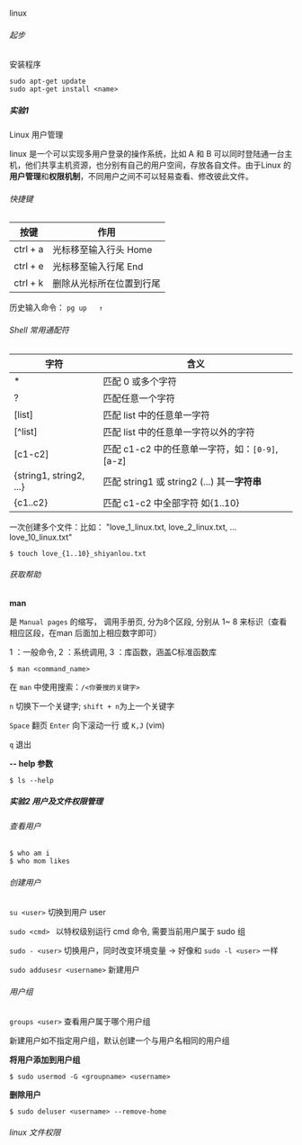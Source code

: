 linux 

###### 起步

安装程序

```shell
sudo apt-get update
sudo apt-get install <name>
```

##### 实验1

Linux 用户管理

linux 是一个可以实现多用户登录的操作系统，比如 A 和 B 可以同时登陆通一台主机，他们共享主机资源，也分别有自己的用户空间，存放各自文件。由于Linux 的**用户管理**和**权限机制**，不同用户之间不可以轻易查看、修改彼此文件。

###### 快捷键

| 按键     | 作用                     |
| -------- | ------------------------ |
| ctrl + a | 光标移至输入行头 Home    |
| ctrl + e | 光标移至输入行尾 End     |
| ctrl + k | 删除从光标所在位置到行尾 |



历史输入命令： `pg up   ↑`

###### Shell 常用通配符

| 字符                    | 含义                                           |
| ----------------------- | ---------------------------------------------- |
| *                       | 匹配 0 或多个字符                              |
| ?                       | 匹配任意一个字符                               |
| [list]                  | 匹配 list 中的任意单一字符                     |
| [^list]                 | 匹配 list 中的任意单一字符以外的字符           |
| [c1-c2]                 | 匹配 c1-c2 中的任意单一字符，如：`[0-9]`,[a-z] |
| {string1, string2, ...} | 匹配 string1 或 string2 (...) 其一**字符串**   |
| {c1..c2}                | 匹配 c1-c2 中全部字符 如{1..10}                |

一次创建多个文件：比如： "love_1_linux.txt, love_2_linux.txt, ... love_10_linux.txt"

```shell
$ touch love_{1..10}_shiyanlou.txt
```



###### 获取帮助

**man** 

 是 `Manual pages` 的缩写， 调用手册页, 分为8个区段, 分别从 1~ 8 来标识（查看相应区段，在man 后面加上相应数字即可）

1 ：一般命令,   2 ：系统调用, 3 ：库函数，涵盖C标准函数库

```
$ man <command_name>
```

在 `man` 中使用搜索：`/<你要搜的关键字>`

`n` 切换下一个关键字;  `shift + n`为上一个关键字

`Space` 翻页  `Enter` 向下滚动一行 或 `K,J`  (vim)

`q` 退出

**-- help 参数**

```shell
$ ls --help
```



##### 实验2 用户及文件权限管理

###### 查看用户

```shell
$ who am i
$ who mom likes
```

###### 创建用户

`su <user>`  切换到用户 user

`sudo <cmd> `  以特权级别运行 cmd 命令, 需要当前用户属于 sudo 组

`sudo - <user>`  切换用户，同时改变环境变量  -> 好像和 `sudo -l <user>` 一样

`sudo addusesr <username>`   新建用户

###### 用户组

`groups <user>`  查看用户属于哪个用户组

新建用户如不指定用户组，默认创建一个与用户名相同的用户组

**将用户添加到用户组**

```shell
$ sudo usermod -G <groupname> <username>   
```

**删除用户**

```shell
$ sudo deluser <username> --remove-home
```



###### linux 文件权限

